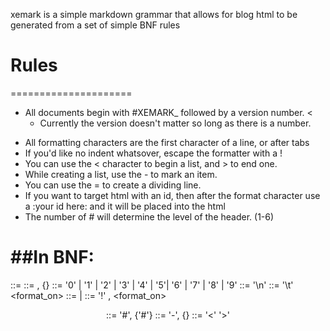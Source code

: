 
xemark is a simple markdown grammar that allows for blog html to be generated from a set of simple BNF rules


# Rules
=====================

- All documents begin with #XEMARK_ followed by a version number.
	<
	- Currently the version doesn't matter so long as there is a number.
	>
- All formatting characters are the first character of a line, or after tabs
- If you'd like no indent whatsover, escape the formatter with a !
- You can use the < character to begin a list, and > to end one.
- While creating a list, use the - to mark an item.
- You can use the = to create a dividing line.
- If you want to target html with an id, then after the format character use a :your id here: and it will be placed into the html
- The number of # will determine the level of the header. (1-6)


##In BNF:
======================

 <char> ::= <ascii character>
 <text> ::= <char>, {<char>}
 <number> ::= '0' | '1' | '2' | '3' | '4' | '5'| '6' | '7' | '8' | '9' 
 <newline> ::= '\n'
 <tab> ::= '\t'
 <format_on> ::= <newline> | <tab>
 <escape> ::= '!' , <format_on>
 <header> ::= '#', {'#'}
 <item> ::= '-', {<char>}
 <list> ::= '<' <format> '>'
 <title> ::= '@', {<char>}, <newline>
 <identifier> ::= ":" <char> ,{ <char> } ":"
 <divide> ::= "=", {"="}
 <formatter> ::= <header> | <list> |  <divide> | <item>
 <format> ::= <format_on> <formatter> <newline>
 <term> ::= <formatter>[<identifier>] | <escape> | <text>
 <page> ::= <title> 
 <version> ::= <number> , {<number>}
 <start> ::= '#XEMARK_' <version> <newline>
 <document> ::= <start> <title> , [{<term>}]



documents must start with a <start> term otherwise they are invalid

